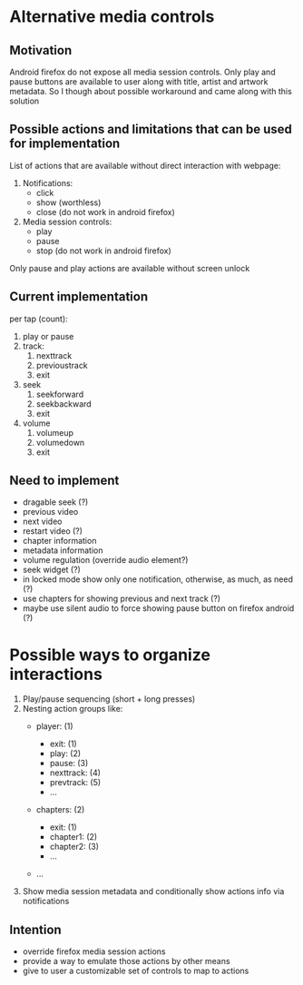 # Alternative media controls

## Motivation

Android firefox do not expose all media session controls. Only play and pause buttons are available to user along with title, artist and artwork metadata. So I though about possible workaround and came along with this solution

## Possible actions and limitations that can be used for implementation

List of actions that are available without direct interaction with webpage:

1. Notifications:
    - click
    - show (worthless)
    - close (do not work in android firefox)
2. Media session controls:
    - play
    - pause
    - stop (do not work in android firefox)

Only pause and play actions are available without screen unlock

## Current implementation

per tap (count):
1. play or pause
2. track:
    1. nexttrack
    2. previoustrack
    3. exit
3. seek
    1. seekforward
    2. seekbackward
    3. exit
4. volume
    1. volumeup
    2. volumedown
    3. exit


## Need to implement
- dragable seek (?)
- previous video
- next video
- restart video (?)
- chapter information
- metadata information
- volume regulation (override audio element?)
- seek widget (?)
- in locked mode show only one notification, otherwise, as much, as need (?)
- use chapters for showing previous and next track (?)
- maybe use silent audio to force showing pause button on firefox android (?)

# Possible ways to organize interactions
1. Play/pause sequencing (short + long presses)
2. Nesting action groups like:
    - player: (1)
        - exit: (1)
        - play: (2)
        - pause: (3)
        - nexttrack: (4)
        - prevtrack: (5)
        - ...

    - chapters: (2)
        - exit: (1)
        - chapter1: (2)
        - chapter2: (3)
        - ...

    - ...
3. Show media session metadata and conditionally show actions info via notifications

## Intention

- override firefox media session actions
- provide a way to emulate those actions by other means
- give to user a customizable set of controls to map to actions
